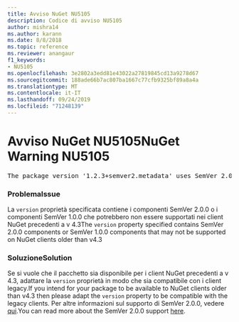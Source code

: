 ```yaml
---
title: Avviso NuGet NU5105
description: Codice di avviso NU5105
author: mishra14
ms.author: karann
ms.date: 8/8/2018
ms.topic: reference
ms.reviewer: anangaur
f1_keywords:
- NU5105
ms.openlocfilehash: 3e2802a3edd81e43022a27819845cd13a9278d67
ms.sourcegitcommit: 188ade66b7ac807ba1667c77cfb9325bf89a8a4a
ms.translationtype: MT
ms.contentlocale: it-IT
ms.lasthandoff: 09/24/2019
ms.locfileid: "71248139"
---
```

# <a name="nuget-warning-nu5105"></a><span data-ttu-id="f4377-103">Avviso NuGet NU5105</span><span class="sxs-lookup"><span data-stu-id="f4377-103">NuGet Warning NU5105</span></span>
<pre>The package version '1.2.3+semver2.metadata' uses SemVer 2.0.0 or components of SemVer 1.0.0 that are not supported on legacy clients. Change the package version to a SemVer 1.0.0 string. If the version contains a release label it must start with a letter. This message can be ignored if the package is not intended for older clients.</pre>

### <a name="issue"></a><span data-ttu-id="f4377-104">Problema</span><span class="sxs-lookup"><span data-stu-id="f4377-104">Issue</span></span>

<span data-ttu-id="f4377-105">La `version` proprietà specificata contiene i componenti SemVer 2.0.0 o i componenti SemVer 1.0.0 che potrebbero non essere supportati nei client NuGet precedenti a v 4.3</span><span class="sxs-lookup"><span data-stu-id="f4377-105">The `version` property specified contains SemVer 2.0.0 components or SemVer 1.0.0 components that may not be supported on NuGet clients older than v4.3</span></span>


### <a name="solution"></a><span data-ttu-id="f4377-106">Soluzione</span><span class="sxs-lookup"><span data-stu-id="f4377-106">Solution</span></span>

<span data-ttu-id="f4377-107">Se si vuole che il pacchetto sia disponibile per i client NuGet precedenti a v 4.3, adattare la `version` proprietà in modo che sia compatibile con i client legacy.</span><span class="sxs-lookup"><span data-stu-id="f4377-107">If you intend for your package to be available to NuGet clients older than v4.3 then please adapt the `version` property to be compatible with the legacy clients.</span></span> <span data-ttu-id="f4377-108">Per altre informazioni sul supporto di SemVer 2.0.0, vedere [qui](https://github.com/NuGet/Home/wiki/SemVer-2.0.0-support).</span><span class="sxs-lookup"><span data-stu-id="f4377-108">You can read more about the SemVer 2.0.0 support [here](https://github.com/NuGet/Home/wiki/SemVer-2.0.0-support).</span></span>

